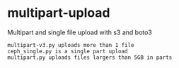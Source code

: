 # multipart-upload

Multipart and single file upload with s3 and boto3


```
multipart-v3.py uploads more than 1 file
ceph_single.py is a single part upload 
multipart.py uploads files largers than 5GB in parts 
